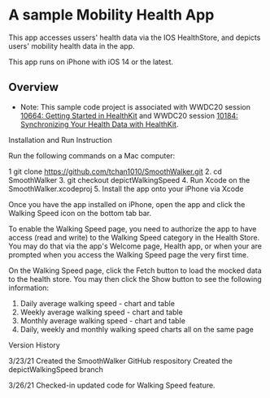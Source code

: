# A sample Mobility Health App

This app accesses ussers' health data via the IOS HealthStore, and depicts users' mobility
health data in the app. 

This app runs on iPhone with iOS 14 or the latest.

## Overview

- Note: This sample code project is associated with WWDC20 session [10664: Getting Started in HealthKit](https://developer.apple.com/wwdc20/10664/) and WWDC20 session [10184: Synchronizing Your Health Data with HealthKit](https://developer.apple.com/wwdc20/10184/).


Installation and Run Instruction 

Run the following commands on a Mac computer:

1  git clone https://github.com/tchan1010/SmoothWalker.git
2. cd SmoothWalker
3. git checkout depictWalkingSpeed
4. Run Xcode on the SmoothWalker.xcodeproj
5. Install the app onto your iPhone via Xcode

Once you have the app installed on iPhone, open the app and 
click the Walking Speed icon on the bottom tab bar. 

To enable the Walking Speed page, you need to authorize the
app to have access (read and write) to the Walking Speed category
in the Health Store. You may do that via the app's Welcome page,
Health app, or when your are prompted when you access the Walking 
Speed page the very first time.  

On the Walking Speed page, click the Fetch button to load the
mocked data to the health store. You may then click the Show button 
to see the following information:

1. Daily average walking speed - chart and table
2. Weekly average walking speed - chart and table
3. Monthly average walking speed - chart and table
4. Daily, weekly and monthly walking speed charts all on the same page


Version History

3/23/21  Created the SmoothWalker GitHub respository
         Created the depictWalkingSpeed branch

3/26/21  Checked-in updated code for Walking Speed feature.
